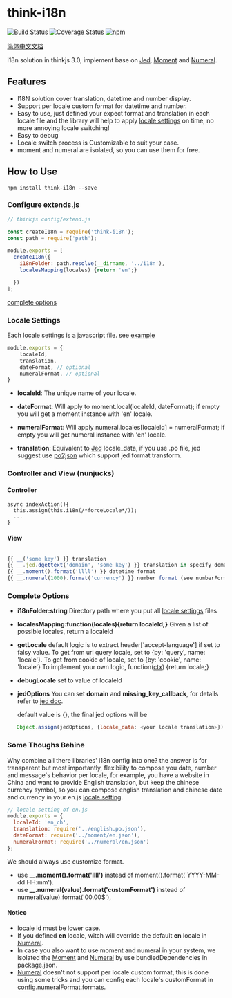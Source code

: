 # think-i18n

[![Build Status](https://travis-ci.org/thinkjs/think-i18n.svg?branch=master)](https://travis-ci.org/thinkjs/think-i18n)
[![Coverage Status](https://coveralls.io/repos/github/thinkjs/think-i18n/badge.svg?branch=master)](https://coveralls.io/github/thinkjs/think-i18n?branch=master)
[![npm](https://img.shields.io/npm/v/think-i18n.svg?style=flat-square)](https://www.npmjs.com/package/think-i18n)

[简体中文文档](https://github.com/thinkjs/think-i18n/blob/master/README_ch_CN.md)

i18n solution in thinkjs 3.0, implement base on [Jed](https://github.com/messageformat/Jed), [Moment](https://github.com/moment/moment/) and [Numeral](https://github.com/adamwdraper/Numeral-js).

## Features
 - I18N solution cover translation, datetime and number display.
 - Support per locale custom format for datetime and number.
 - Easy to use, just defined your expect format and translation in each locale file and the library will help to apply [locale settings](#locale-settings) on time, no more annoying locale switching!
 - Easy to debug
 - Locale switch process is Customizable to suit your case.
 - moment and numeral are isolated, so you can use them for free.

## How to Use
    npm install think-i18n --save

### Configure extends.js

```js
// thinkjs config/extend.js

const createI18n = require('think-i18n');
const path = require('path');

module.exports = [
  createI18n({
    i18nFolder: path.resolve(__dirname, '../i18n'),
    localesMapping(locales) {return 'en';}

  })
];

```
[complete options](#complete-options)

### Locale Settings

Each locale settings is a javascript file. see [example](https://github.com/thinkjs/think-i18n/blob/master/i18n_example/en.js)
```js
module.exports = {
    localeId,
    translation,
    dateFormat, // optional
    numeralFormat, // optional
}
```

- **localeId**: The unique name of your locale.

- **dateFormat**: Will apply to moment.local(localeId, dateFormat); if empty you will get a moment instance with 'en' locale.
- **numeralFormat**: Will apply numeral.locales[localeId] = numeralFormat; if empty you will get numeral instance with 'en' locale.
- **translation**: Equivalent to [Jed](https://github.com/messageformat/Jed) locale_data, if you use .po file, jed suggest use [po2json](https://www.npmjs.com/package/po2json) which support jed format transform.



### Controller and View (nunjucks)

####  Controller

    async indexAction(){
      this.assign(this.i18n(/*forceLocale*/));
      ...
    }

####  View

```js

{{ __('some key') }} translation
{{ __.jed.dgettext('domain', 'some key') }} translation in specify domain
{{ __.moment().format('llll') }} datetime format
{{ __.numeral(1000).format('currency') }} number format (see numberFormat.formats)

```

### Complete Options
- **i18nFolder:string**
  Directory path where you put all [locale settings](#locale-settings) files
- **localesMapping:function(locales){return localeId;}**
  Given a list of possible locales, return a localeId
- **getLocale**
  default logic is to extract header['accept-language'] if set to falsy value.
  To get from url query locale, set to {by: 'query', name: 'locale'}.
  To get from cookie of locale, set to {by: 'cookie', name: 'locale'}
  To implement your own logic, function([ctx](https://github.com/koajs/koa/blob/master/docs/api/context.md)) {return locale;}

- **debugLocale**
  set to value of localeId

- **jedOptions**
  You can set **domain** and **missing_key_callback**, for details refer to [jed doc](http://messageformat.github.io/Jed/).

  default value is {}, the final jed options will be

``` js
   Object.assign(jedOptions, {locale_data: <your locale translation>})
```

### Some Thoughs Behine
  Why combine all there libraries' i18n config into one? the answer is for transparent but most importantly, flexibility to compose you date, number and message's behavior per locale, for example, you have a website in China and want to provide English translation, but keep the chinese currency symbol, so you can compose english translation and chinese date and currency in your en.js [locale setting](#locale-setting).
  ```javascript
  // locale setting of en.js
  module.exports = {
    localeId: 'en_ch',
    translation: require('../english.po.json'),
    dateFormat: require('../moment/en.json'),
    numeralFormat: require('../numeral/en.json')
  };
  ```

We should always use customize format.
  - use **__.moment().format('llll')**  instead of moment().format('YYYY-MM-dd HH:mm').
  - use **__.numeral(value).format('customFormat')** instead of numeral(value).format('00.00$'),


#### Notice
- locale id must be lower case.
- If you defined **en** locale, witch will override the default **en** locale in [Numeral](https://github.com/adamwdraper/Numeral-js).
- In case you also want to use moment and numeral in your system, we isolated the [Moment](https://github.com/moment/moment/) and [Numeral](https://github.com/adamwdraper/Numeral-js) by use bundledDependencies in package.json.
- [Numeral](https://github.com/adamwdraper/Numeral-js) doesn't not support per locale custom format,  this is done using some tricks and you can config each locale's customFormat in [config](https://github.com/thinkjs/think-i18n/blob/master/i18n_example/en.js).numeralFormat.formats.


